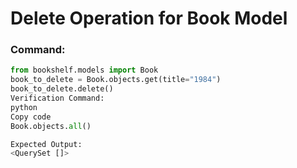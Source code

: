 # Delete Operation for Book Model

### Command:
```python
from bookshelf.models import Book
book_to_delete = Book.objects.get(title="1984")
book_to_delete.delete()
Verification Command:
python
Copy code
Book.objects.all()

Expected Output:
<QuerySet []>